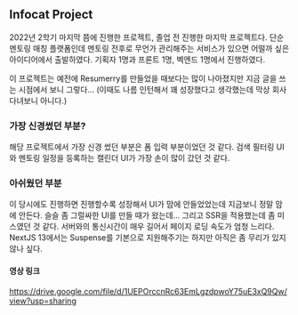 ## Infocat Project

2022년 2학기 마지막 쯤에 진행한 프로젝트, 졸업 전 진행한 마지막 프로젝트다.
단순 멘토링 매칭 플랫폼인데 멘토링 전후로 무언가 관리해주는 서비스가 있으면 어떨까 싶은 아이디어에서 출발하였다.
기획자 1명과 프론트 1명, 벡엔드 1명에서 진행하였다.

이 프로젝트는 예전에 Resumerry를 만들었을 때보다는 많이 나아졌지만 지금 글을 쓰는 시점에서 보니 그렇다...
(이때도 나름 인턴해서 꽤 성장했다고 생각했는데 막상 회사 다녀보니 아니다.)

### 가장 신경썼던 부분?

해당 프로젝트에서 가장 신경 썼던 부분은 폼 입력 부분이었던 것 같다.
검색 필터링 UI와 멘토링 일정을 등록하는 캘린더 UI가 가장 손이 많이 갔던 것 같다.

### 아쉬웠던 부분

이 당시에도 진행하면 진행할수록 성장해서 UI가 맘에 안들었었는데 지금보니 정말 맘에 안든다. 슬슬 좀 그럴싸한 UI를 만들 때가 왔는데...
그리고 SSR을 적용했는데 좀 미스였던 것 같다. 서버와의 통신시간이 매우 길어서 페이지 로딩 속도가 엄청 느리다.
NextJS 13에서는 Suspense를 기본으로 지원해주기는 하지만 아직은 좀 무리가 있지 않나 싶다.

#### 영상 링크

https://drive.google.com/file/d/1UEPOrccnRc63EmLgzdpwoY75uE3xQ9Qw/view?usp=sharing
